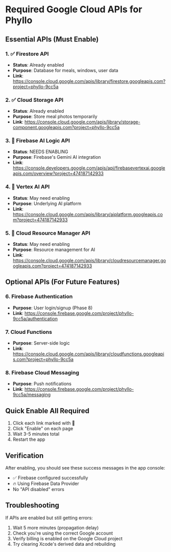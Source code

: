 # Required Google Cloud APIs for Phyllo

## Essential APIs (Must Enable)

### 1. ✅ Firestore API
- **Status**: Already enabled
- **Purpose**: Database for meals, windows, user data
- **Link**: https://console.cloud.google.com/apis/library/firestore.googleapis.com?project=phyllo-9cc5a

### 2. ✅ Cloud Storage API  
- **Status**: Already enabled
- **Purpose**: Store meal photos temporarily
- **Link**: https://console.cloud.google.com/apis/library/storage-component.googleapis.com?project=phyllo-9cc5a

### 3. 🔴 Firebase AI Logic API
- **Status**: NEEDS ENABLING
- **Purpose**: Firebase's Gemini AI integration
- **Link**: https://console.developers.google.com/apis/api/firebasevertexai.googleapis.com/overview?project=474187142933

### 4. 🔴 Vertex AI API
- **Status**: May need enabling
- **Purpose**: Underlying AI platform
- **Link**: https://console.cloud.google.com/apis/library/aiplatform.googleapis.com?project=474187142933

### 5. 🔴 Cloud Resource Manager API
- **Status**: May need enabling
- **Purpose**: Resource management for AI
- **Link**: https://console.cloud.google.com/apis/library/cloudresourcemanager.googleapis.com?project=474187142933

## Optional APIs (For Future Features)

### 6. Firebase Authentication
- **Purpose**: User login/signup (Phase 8)
- **Link**: https://console.firebase.google.com/project/phyllo-9cc5a/authentication

### 7. Cloud Functions
- **Purpose**: Server-side logic
- **Link**: https://console.cloud.google.com/apis/library/cloudfunctions.googleapis.com?project=phyllo-9cc5a

### 8. Firebase Cloud Messaging
- **Purpose**: Push notifications
- **Link**: https://console.firebase.google.com/project/phyllo-9cc5a/messaging

## Quick Enable All Required

1. Click each link marked with 🔴
2. Click "Enable" on each page
3. Wait 3-5 minutes total
4. Restart the app

## Verification

After enabling, you should see these success messages in the app console:
- ✅ Firebase configured successfully
- 🔥 Using Firebase Data Provider
- No "API disabled" errors

## Troubleshooting

If APIs are enabled but still getting errors:
1. Wait 5 more minutes (propagation delay)
2. Check you're using the correct Google account
3. Verify billing is enabled on the Google Cloud project
4. Try clearing Xcode's derived data and rebuilding